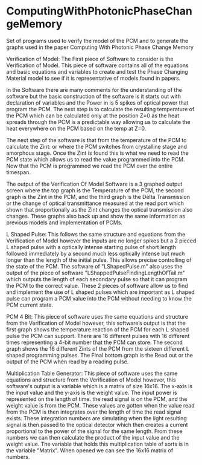 # ComputingWithPhotonicPhaseChangeMemory
Set of programs used to verify the model of the PCM and to generate the graphs used in the paper Computing With Photonic Phase Change Memory

Verification of Model:
The First piece of Software to consider is the Verification of Model. This piece of software
contains all of the equations and basic equations and variables to create and test the Phase
Changing Material model to see if it is representative of models found in papers.

In the Software there are many comments for the understanding of the software but the basic
construction of the software is it starts out with declaration of variables and the Power in is
5 spikes of optical power that program the PCM. The next step is to calculate the resulting
temperature of the PCM which can be calculated only at the position Z=0 as the heat spreads
through the PCM is a predictable way allowing us to calculate the heat everywhere on the PCM 
based on the temp at Z=0.

The next step of the software is that from the temperature of the PCM to calculate the Zint: or
where the PCM switches from crystalline stage and amorphous stage. Once the Zint is found this
is what we need to read the PCM state which allows us to read the value programmed into the PCM.
Now that the PCM is programmed we read the PCM over the entire timespan.

The output of the Verification Of Model Software is a 3 graphed output screen where the top graph
is the Temperature of the PCM, the second graph is the Zint in the PCM, and the third graph is the
Delta Transmission or the change of optical transmittance measured at the read port which shown 
that proportionally as the Zint changes the optical transmission also changes. These graphs also
back up and show the same information as previous models and implementation of PCMs.


L Shaped Pulse:
This follows the same structure and equations from the Verification of Model however the inputs
are no longer spikes but a 2 pieced L shaped pulse with a optically intense starting pulse of
short length followed immediately by a second much less optically intense but much longer than
the length of the initial pulse. This allows precise controlling of the state of the PCM. The
software of "LShapedPulse.m" also uses the output of the piece of software 
"LShappedPulseFindingLengthOfTail.m" which outputs the length of each secondary pulse so that it
can program the PCM to the correct value. These 2 pieces of software allow us to find and implement
the use of L shaped pulses which are important as L shaped pulse can program a PCM value into the 
PCM without needing to know the PCM current state.


PCM 4 Bit:
This piece of software uses the same equations and structure from the Verification of Model
however, this software’s output is that the first graph shows the temperature reaction of the PCM
for each L shaped pulse the PCM can support. There are 16 different pulses with 16 different
times representing a 4-bit number that the PCM can store. The second graph shows the 16 different
Zints of the PCM from the sixteen different L shaped programming pulses. The Final bottom graph is the
Read out or the output of the PCM when read by a reading pulse.


Multiplication Table Generator:
This piece of software uses the same equations and structure from the Verification of Model
however, this software's output is a variable which is a matrix of size 16x16. The x-axis is the
input value and the y-axis is the weight value. The input power is represented on the length of time.
the read signal is on the PCM, and the weight value is from the PCM. These values are gotten when the
value read from the PCM is then integrates over the length of time the read signal exists. These
integration numbers are simulating when the light resulting signal is then passed to the optical detector
which then creates a current proportional to the power of the signal for the same length. From these
numbers we can then calculate the product of the input value and the weight value. The variable that 
holds this multiplication table of sorts is in the variable "Matrix". When opened we can see the 16x16
matrix of numbers.


